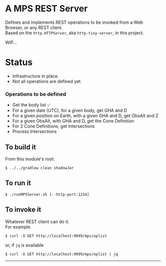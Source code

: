 # A MPS REST Server

Defines and implements REST operations to be invoked from a Web Browser, or any REST client.  
Based on the `http.HTTPServer`, aka `http-tiny-server`, in this project.  

WiP...  

# Status
- Infrastructure in place. 
- Not all operations are defined yet.

### Operations to be defined
- Get the body list ✅
- For a given date (UTC), for a given body, get GHA and D
- For a given position on Earth, with a given GHA and D, get ObsAlt and Z
- For a given ObsAlt, with GHA and D, get the Cone Definition
- For 2 Cone Definitions, get Intersections
- Process Intersections

## To build it
From this module's root:
```
$ ../../gradlew clean shadowJar
```

## To run it
```
$ ./runMPSServer.sh [--http-port:1234]
```

## To invoke it
Whatever REST client can do it.  
For example
```
$ curl -X GET http://localhost:9999/mps/oplist
```
or, if `jq` is available
```
$ curl -X GET http://localhost:9999/mps/oplist | jq
```



---